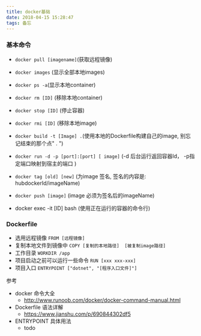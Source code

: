 ```yaml
---
title: docker基础
date: 2018-04-15 15:28:47
tags: 备忘
---
```


### 基本命令
- `docker pull [imagename]`(获取远程镜像)
- `docker images` (显示全部本地images)
- `docker ps -a`(显示本地container)
- `docker rm [ID]` (移除本地container)
- `docker stop [ID]` (停止容器)
- `docker rmi [ID]` (移除本地image)
- `docker build -t [Image] .`(使用本地的Dockerfile构建自己的image, 别忘记结束的那个点" . ")
- `docker run -d -p [port]:[port] [ image]`  (-d 后台运行返回容器Id， -p指定端口映射到宿主的端口 )
- `docker tag [old] [new]` (为image 签名, 签名的内容是: hubdockerId/imageName)
- `docker push [image]` (image 必须为签名后的imageName)

- docker exec -it [ID] bash  (使用正在运行的容器的命令行)

### Dockerfile
- 选用远程镜像
`FROM [远程镜像]`
- 复制本地文件到镜像中 
`COPY [复制的本地路径]  [被复制image路径]`    
- 工作目录
`WORKDIR /app`
- 项目启动之前可以运行一些命令
`RUN [xxx xxx-xxx]`
- 项目入口
`ENTRYPOINT ["dotnet", "[程序入口文件]"]`

参考

- docker 命令大全 
  - http://www.runoob.com/docker/docker-command-manual.html
- Dockerfile 语法详解
  - https://www.jianshu.com/p/690844302df5
- ENTRYPOINT 具体用法
  - todo
